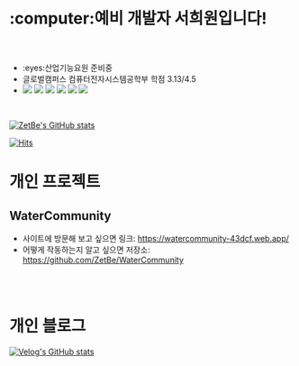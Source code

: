 <h1><p>:computer:예비 개발자 서희원입니다!</p></h1>
<Br>
  <ul>
    <li>:eyes:산업기능요원 준비중</li>
    <li>글로벌캠퍼스 컴퓨터전자시스템공학부    학점 3.13/4.5</li>
    <li>
        <img src="https://img.shields.io/badge/JavaScript-F7DF1E?style=for-the-badge&logo=JavaScript&logoColor=white">
        <img src="https://img.shields.io/badge/CSS3-1572B6?style=for-the-badge&logo=CSS3&logoColor=white">
        <img src="https://img.shields.io/badge/HTML5-E34F26?style=for-the-badge&logo=HTML5&logoColor=white">
        <img src="https://img.shields.io/badge/React-61DAFB?style=for-the-badge&logo=React&logoColor=white">
        <img src="https://img.shields.io/badge/-Redux-%23764ABC?style=for-the-badge&logo=Redux&logoColor=white">
        <img src="https://img.shields.io/badge/-React%20Router-%23CA4245?style=for-the-badge&logo=ReactRouter&logoColor=white"
    </li>
    

  </ul>
  <br>
  
[![ZetBe's GitHub stats](https://github-readme-stats.vercel.app/api?username=ZetBe&theme=dracula)](https://github.com/anuraghazra/github-readme-stats)



[![Hits](https://hits.seeyoufarm.com/api/count/incr/badge.svg?url=https%3A%2F%2Fgithub.com%2FZetBe&count_bg=%2339D7D2&title_bg=%23A19E9E&icon=&icon_color=%23E7E7E7&title=Visitor&edge_flat=false)](https://hits.seeyoufarm.com)

  
# 개인 프로젝트

## WaterCommunity <br/>
- 사이트에 방문해 보고 싶으면 링크: <a href="https://watercommunity-43dcf.web.app/">https://watercommunity-43dcf.web.app/</a>
- 어떻게 작동하는지 알고 싶으면 저장소: https://github.com/ZetBe/WaterCommunity
  
<br>
 <br>
  
 # 개인 블로그
[![Velog's GitHub stats](https://velog-readme-stats.vercel.app/api?name=zetbe)](velog.io/@zetbe)
